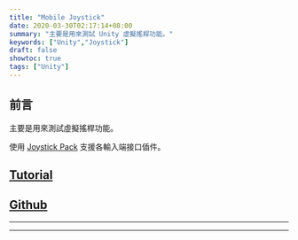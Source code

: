 ```yaml
---
title: "Mobile Joystick"
date: 2020-03-30T02:17:14+08:00
summary: "主要是用來測試 Unity 虛擬搖桿功能。"
keywords: ["Unity","Joystick"]
draft: false
showtoc: true
tags: ["Unity"]
---
```


## 前言

主要是用來測試虛擬搖桿功能。

使用 [Joystick Pack][Joystick Pack] 支援各輸入端接口偛件。

## [Tutorial][tutorial]

## [Github]

____________________________________________________________

[Github]:https://github.com/Wenrong274/MobileJoystick

[tutorial]:https://www.youtube.com/watch?v=8-X3BmvtXT0

[Joystick Pack]:https://assetstore.unity.com/packages/tools/input-management/joystick-pack-107631

______________________________________________________________________
